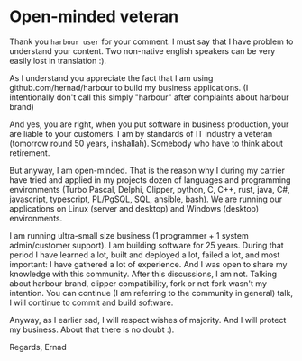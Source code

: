 
Open-minded veteran
============================================================

Thank you `harbour user` for your comment. 
I must say that I have problem to understand your content. 
Two non-native english speakers can be very easily lost in translation :).

As I understand you appreciate the fact that I am using github.com/hernad/harbour to build my business applications. 
(I intentionally don't call this simply "harbour" after complaints about harbour brand)

And yes, you are right, when you put software in business production, your are liable to your customers.
I am by standards of IT industry a veteran (tomorrow round 50 years, inshallah). 
Somebody who have to think about retirement.

But anyway, I am open-minded. That is the reason why I during my carrier have tried and applied in my 
projects dozen of languages and programming environments (Turbo Pascal, Delphi, Clipper, python, C, C++, rust, java, C#, javascript, typescript, PL/PgSQL, SQL, ansible, bash). 
We are running our applications on Linux (server and desktop) and Windows (desktop) environments. 

I am running ultra-small size business (1 programmer + 1 system admin/customer support).
I am building software for 25 years. During that period I have learned a lot, built and deployed a lot, 
failed a lot, and most important: I have gathered a lot of experience. 
And I was open to share my knowledge with this community.
After this discussions, I am not. 
Talking about harbour brand, clipper compatibility, fork or not fork wasn't my intention.
You can continue (I am referring to the community in general) talk, I will continue to commit and build software.

Anyway, as I earlier sad, I will respect wishes of majority. 
And I will protect my business. About that there is no doubt :).

Regards,
Ernad